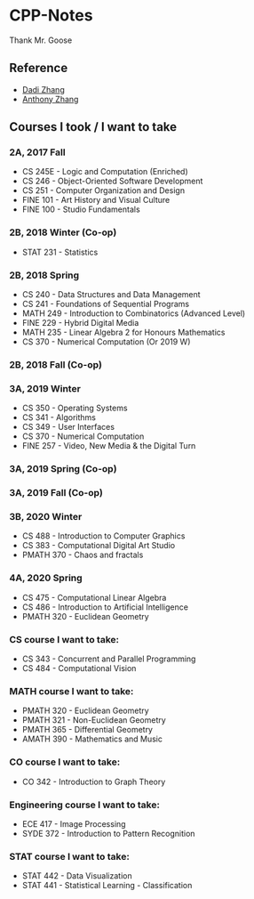 # CPP-Notes

Thank Mr. Goose

## Reference
- [Dadi Zhang](http://dzed.me/notes/2016/05/02/Cs-246.html)
- [Anthony Zhang](http://anthony-zhang.me/University-Notes/CS246/CS246.html)

## Courses I took / I want to take
### 2A, 2017 Fall
- CS 245E - Logic and Computation (Enriched)
- CS 246 - Object-Oriented Software Development 
- CS 251 - Computer Organization and Design
- FINE 101 - Art History and Visual Culture
- FINE 100 - Studio Fundamentals

### 2B, 2018 Winter (Co-op)
- STAT 231 - Statistics 

### 2B, 2018 Spring
- CS 240 - Data Structures and Data Management
- CS 241 - Foundations of Sequential Programs
- MATH 249 - Introduction to Combinatorics (Advanced Level)
- FINE 229 - Hybrid Digital Media
- MATH 235 - Linear Algebra 2 for Honours Mathematics
- CS 370 - Numerical Computation (Or 2019 W)

### 2B, 2018 Fall (Co-op)

### 3A, 2019 Winter
- CS 350 - Operating Systems
- CS 341 - Algorithms
- CS 349 - User Interfaces
- CS 370 - Numerical Computation
- FINE 257 - Video, New Media & the Digital Turn

### 3A, 2019 Spring (Co-op)

### 3A, 2019 Fall (Co-op)

### 3B, 2020 Winter
- CS 488 - Introduction to Computer Graphics
- CS 383 - Computational Digital Art Studio
- PMATH 370 - Chaos and fractals 

### 4A, 2020 Spring
- CS 475 - Computational Linear Algebra
- CS 486 - Introduction to Artificial Intelligence
- PMATH 320 - Euclidean Geometry

### CS course I want to take:
- CS 343 - Concurrent and Parallel Programming
- CS 484 - Computational Vision

### MATH course I want to take:
- PMATH 320 - Euclidean Geometry
- PMATH 321 - Non-Euclidean Geometry
- PMATH 365 - Differential Geometry
- AMATH 390 - Mathematics and Music

### CO course I want to take:
- CO 342 - Introduction to Graph Theory

### Engineering course I want to take:
- ECE 417 - Image Processing
- SYDE 372 - Introduction to Pattern Recognition

### STAT course I want to take:
- STAT 442 - Data Visualization
- STAT 441 - Statistical Learning - Classification
